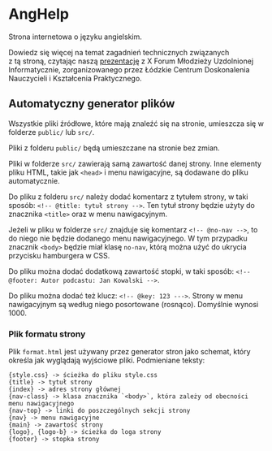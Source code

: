 # AngHelp

Strona internetowa o języku angielskim.

Dowiedz się więcej na temat zagadnień technicznych związanych z tą stroną, czytając naszą [prezentację](public/about/anghelp.pdf) z X Forum Młodzieży Uzdolnionej Informatycznie, zorganizowanego przez Łódzkie Centrum Doskonalenia Nauczycieli i Kształcenia Praktycznego.

## Automatyczny generator plików

Wszystkie pliki źródłowe, które mają znaleźć się na stronie, umieszcza się w folderze `public/` lub `src/`.

Pliki z folderu `public/` będą umieszczane na stronie bez zmian.

Pliki w folderze `src/` zawierają samą zawartość danej strony. Inne elementy pliku HTML, takie jak `<head>` i menu nawigacyjne, są dodawane do pliku automatycznie.

Do pliku z folderu `src/` należy dodać komentarz z tytułem strony, w taki sposób: `<!-- @title: tytuł strony -->`. Ten tytuł strony będzie użyty do znacznika `<title>` oraz w menu nawigacyjnym.

Jeżeli w pliku w folderze `src/` znajduje się komentarz `<!-- @no-nav -->`, to do niego nie będzie dodanego menu nawigacyjnego. W tym przypadku znacznik `<body>` będzie miał klasę `no-nav`, którą można użyć do ukrycia przycisku hamburgera w CSS.

Do pliku można dodać dodatkową zawartość stopki, w taki sposób: `<!-- @footer: Autor podcastu: Jan Kowalski -->`.

Do pliku można dodać też klucz: `<!-- @key: 123 --->`. Strony w menu nawigacyjnym są według niego posortowane (rosnąco). Domyślnie wynosi 1000.

### Plik formatu strony

Plik `format.html` jest używany przez generator stron jako schemat, który określa jak wyglądają wyjściowe pliki. Podmieniane teksty:
```
{style.css} -> ścieżka do pliku style.css
{title} -> tytuł strony
{index} -> adres strony głównej
{nav-class} -> klasa znacznika `<body>`, która zależy od obecności menu nawigacyjnego
{nav-top} -> linki do poszczególnych sekcji strony
{nav} -> menu nawigacyjne
{main} -> zawartość strony
{logo}, {logo-b} -> ścieżka do loga strony
{footer} -> stopka strony
```

